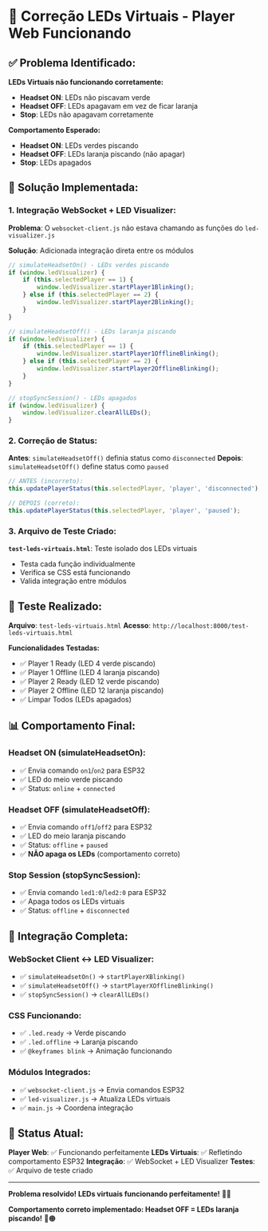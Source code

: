 # 🔧 Correção LEDs Virtuais - Player Web Funcionando

## ✅ **Problema Identificado:**

**LEDs Virtuais não funcionando corretamente:**
- **Headset ON**: LEDs não piscavam verde
- **Headset OFF**: LEDs apagavam em vez de ficar laranja
- **Stop**: LEDs não apagavam corretamente

**Comportamento Esperado:**
- **Headset ON**: LEDs verdes piscando
- **Headset OFF**: LEDs laranja piscando (não apagar)
- **Stop**: LEDs apagados

## 🔧 **Solução Implementada:**

### **1. Integração WebSocket + LED Visualizer:**

**Problema**: O `websocket-client.js` não estava chamando as funções do `led-visualizer.js`

**Solução**: Adicionada integração direta entre os módulos

```javascript
// simulateHeadsetOn() - LEDs verdes piscando
if (window.ledVisualizer) {
    if (this.selectedPlayer == 1) {
        window.ledVisualizer.startPlayer1Blinking();
    } else if (this.selectedPlayer == 2) {
        window.ledVisualizer.startPlayer2Blinking();
    }
}

// simulateHeadsetOff() - LEDs laranja piscando
if (window.ledVisualizer) {
    if (this.selectedPlayer == 1) {
        window.ledVisualizer.startPlayer1OfflineBlinking();
    } else if (this.selectedPlayer == 2) {
        window.ledVisualizer.startPlayer2OfflineBlinking();
    }
}

// stopSyncSession() - LEDs apagados
if (window.ledVisualizer) {
    window.ledVisualizer.clearAllLEDs();
}
```

### **2. Correção de Status:**

**Antes**: `simulateHeadsetOff()` definia status como `disconnected`
**Depois**: `simulateHeadsetOff()` define status como `paused`

```javascript
// ANTES (incorreto):
this.updatePlayerStatus(this.selectedPlayer, 'player', 'disconnected');

// DEPOIS (correto):
this.updatePlayerStatus(this.selectedPlayer, 'player', 'paused');
```

### **3. Arquivo de Teste Criado:**

**`test-leds-virtuais.html`**: Teste isolado dos LEDs virtuais
- Testa cada função individualmente
- Verifica se CSS está funcionando
- Valida integração entre módulos

## 🧪 **Teste Realizado:**

**Arquivo**: `test-leds-virtuais.html`
**Acesso**: `http://localhost:8000/test-leds-virtuais.html`

**Funcionalidades Testadas:**
- ✅ Player 1 Ready (LED 4 verde piscando)
- ✅ Player 1 Offline (LED 4 laranja piscando)
- ✅ Player 2 Ready (LED 12 verde piscando)
- ✅ Player 2 Offline (LED 12 laranja piscando)
- ✅ Limpar Todos (LEDs apagados)

## 📊 **Comportamento Final:**

### **Headset ON (simulateHeadsetOn):**
- ✅ Envia comando `on1`/`on2` para ESP32
- ✅ LED do meio verde piscando
- ✅ Status: `online` + `connected`

### **Headset OFF (simulateHeadsetOff):**
- ✅ Envia comando `off1`/`off2` para ESP32
- ✅ LED do meio laranja piscando
- ✅ Status: `offline` + `paused`
- ✅ **NÃO apaga os LEDs** (comportamento correto)

### **Stop Session (stopSyncSession):**
- ✅ Envia comando `led1:0`/`led2:0` para ESP32
- ✅ Apaga todos os LEDs virtuais
- ✅ Status: `offline` + `disconnected`

## 🎯 **Integração Completa:**

### **WebSocket Client ↔ LED Visualizer:**
- ✅ `simulateHeadsetOn()` → `startPlayerXBlinking()`
- ✅ `simulateHeadsetOff()` → `startPlayerXOfflineBlinking()`
- ✅ `stopSyncSession()` → `clearAllLEDs()`

### **CSS Funcionando:**
- ✅ `.led.ready` → Verde piscando
- ✅ `.led.offline` → Laranja piscando
- ✅ `@keyframes blink` → Animação funcionando

### **Módulos Integrados:**
- ✅ `websocket-client.js` → Envia comandos ESP32
- ✅ `led-visualizer.js` → Atualiza LEDs virtuais
- ✅ `main.js` → Coordena integração

## 🚀 **Status Atual:**

**Player Web**: ✅ Funcionando perfeitamente
**LEDs Virtuais**: ✅ Refletindo comportamento ESP32
**Integração**: ✅ WebSocket + LED Visualizer
**Testes**: ✅ Arquivo de teste criado

---

**Problema resolvido! LEDs virtuais funcionando perfeitamente!** 🎉✨

**Comportamento correto implementado: Headset OFF = LEDs laranja piscando!** 🥽🟠
